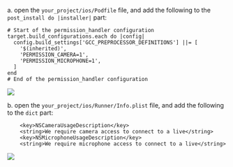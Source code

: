 
a. open the `your_project/ios/Podfile` file, and add the following to the `post_install do |installer|` part:

```plist
# Start of the permission_handler configuration
target.build_configurations.each do |config|
  config.build_settings['GCC_PREPROCESSOR_DEFINITIONS'] ||= [
    '$(inherited)',
    'PERMISSION_CAMERA=1',
    'PERMISSION_MICROPHONE=1',
  ]
end
# End of the permission_handler configuration
```

<Frame width="512" height="auto" caption="">
  <img src="https://doc-media.zego.im/sdk-doc/Pics/ZegoUIKit/Flutter/live/permission_podfile.png" />
</Frame>

b. open the `your_project/ios/Runner/Info.plist` file, and add the following to the `dict` part:

```plist
    <key>NSCameraUsageDescription</key>
    <string>We require camera access to connect to a live</string>
    <key>NSMicrophoneUsageDescription</key>
    <string>We require microphone access to connect to a live</string>
```

<Frame width="512" height="auto" caption="">
  <img src="https://doc-media.zego.im/sdk-doc/Pics/ZegoUIKit/Flutter/live/permission_ios.png" />
</Frame>

